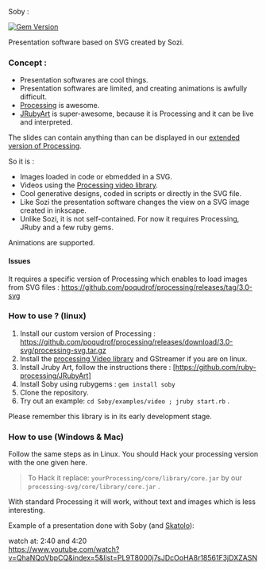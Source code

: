 Soby :

[![Gem Version](https://badge.fury.io/rb/soby.svg)](https://badge.fury.io/rb/soby)


Presentation software based on SVG created by Sozi.

### Concept :

* Presentation softwares are cool things.
* Presentation softwares are limited, and creating animations is
  awfully difficult.
* [Processing](http://processing.org) is awesome.
* [JRubyArt](https://github.com/ruby-processing/JRubyArt) is
  super-awesome, because it is Processing and it can be live and
  interpreted.


The slides can contain anything than can be displayed in our [extended 
version of Processing](https://github.com/poqudrof/processing/releases/tag/3.0-svg).

So it is :
- Images loaded in code or ebmedded in a SVG. 
- Videos using the [Processing video library](https://github.com/processing/processing-video).
- Cool generative designs, coded in scripts or directly in the SVG file. 
- Like Sozi the presentation software changes the view on a SVG image created in inkscape.
- Unlike Sozi, it is not self-contained. For now it requires Processing, JRuby and a few ruby gems. 

Animations are supported.

#### Issues

It requires a specific version of Processing which enables to load
images from SVG files : 
https://github.com/poqudrof/processing/releases/tag/3.0-svg


### How to use ?  (linux) 

 1. Install our custom version of Processing : https://github.com/poqudrof/processing/releases/download/3.0-svg/processing-svg.tar.gz
 2. Install the [processing Video library](https://github.com/processing/processing-video) and GStreamer if you are on linux. 
 3. Install Jruby Art, follow the instructions there : [https://github.com/ruby-processing/JRubyArt]
 4. Install Soby using rubygems : `gem install soby`
 5. Clone the repository.
 6. Try out an example: `cd Soby/examples/video ; jruby start.rb`  . 


Please remember this library is in its early development stage.

### How to use (Windows & Mac) 

Follow the same steps as in Linux. You should Hack your processing version with the one given here. 

>To Hack it replace: 
> `yourProcessing/core/library/core.jar` by our `processing-svg/core/library/core.jar` . 

With standard Processing it will work, without text and images which is less interesting.

Example of a presentation done with Soby (and [Skatolo](https://github.com/potioc/Skatolo)):

watch at:  2:40  and 4:20  
https://www.youtube.com/watch?v=QhaNQqVbpCQ&index=5&list=PL9T8000j7sJDcOoHA8r18561F3jDXZASN
